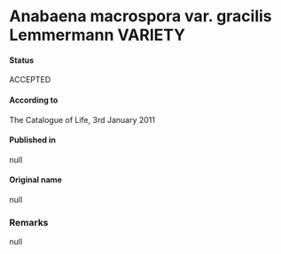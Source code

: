 # Anabaena macrospora var. gracilis Lemmermann VARIETY

#### Status
ACCEPTED

#### According to
The Catalogue of Life, 3rd January 2011

#### Published in
null

#### Original name
null

### Remarks
null